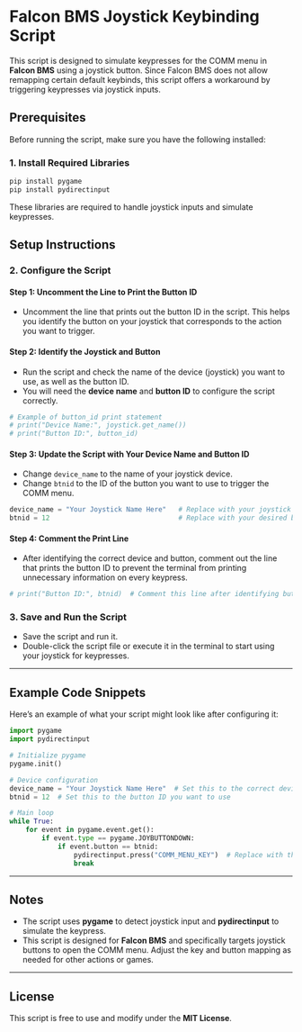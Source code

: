 # Falcon BMS Joystick Keybinding Script

This script is designed to simulate keypresses for the COMM menu in **Falcon BMS** using a joystick button. Since Falcon BMS does not allow remapping certain default keybinds, this script offers a workaround by triggering keypresses via joystick inputs.

## Prerequisites

Before running the script, make sure you have the following installed:

### 1. Install Required Libraries

```bash
pip install pygame
pip install pydirectinput
```

These libraries are required to handle joystick inputs and simulate keypresses.

## Setup Instructions

### 2. Configure the Script

#### Step 1: Uncomment the Line to Print the Button ID

- Uncomment the line that prints out the button ID in the script. This helps you identify the button on your joystick that corresponds to the action you want to trigger.

#### Step 2: Identify the Joystick and Button

- Run the script and check the name of the device (joystick) you want to use, as well as the button ID.
- You will need the **device name** and **button ID** to configure the script correctly.

```python
# Example of button_id print statement
# print("Device Name:", joystick.get_name())
# print("Button ID:", button_id)
```

#### Step 3: Update the Script with Your Device Name and Button ID

- Change `device_name` to the name of your joystick device.
- Change `btnid` to the ID of the button you want to use to trigger the COMM menu.

```python
device_name = "Your Joystick Name Here"   # Replace with your joystick name
btnid = 12                                # Replace with your desired button ID
```

#### Step 4: Comment the Print Line

- After identifying the correct device and button, comment out the line that prints the button ID to prevent the terminal from printing unnecessary information on every keypress.

```python
# print("Button ID:", btnid)  # Comment this line after identifying button_id
```

### 3. Save and Run the Script

- Save the script and run it.
- Double-click the script file or execute it in the terminal to start using your joystick for keypresses.

---

## Example Code Snippets

Here’s an example of what your script might look like after configuring it:

```python
import pygame
import pydirectinput

# Initialize pygame
pygame.init()

# Device configuration
device_name = "Your Joystick Name Here"  # Set this to the correct device name
btnid = 12  # Set this to the button ID you want to use

# Main loop
while True:
    for event in pygame.event.get():
        if event.type == pygame.JOYBUTTONDOWN:
            if event.button == btnid:
                pydirectinput.press("COMM_MENU_KEY")  # Replace with the key you want to simulate
                break
```

---

## Notes

- The script uses **pygame** to detect joystick input and **pydirectinput** to simulate the keypress.
- This script is designed for **Falcon BMS** and specifically targets joystick buttons to open the COMM menu. Adjust the key and button mapping as needed for other actions or games.

---

## License

This script is free to use and modify under the **MIT License**.
